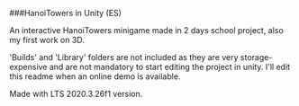 ###HanoiTowers in Unity (ES)

An interactive HanoiTowers minigame made in 2 days school project, also my first work on 3D.

'Builds' and 'Library' folders are not included as they are very storage-expensive and are not mandatory to start editing the project in unity.
I'll edit this readme when an online demo is available.

Made with LTS 2020.3.26f1 version.